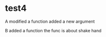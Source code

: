 # test4

A modified a function
  added a new argument

B added a function
  ​the func is about shake hand

